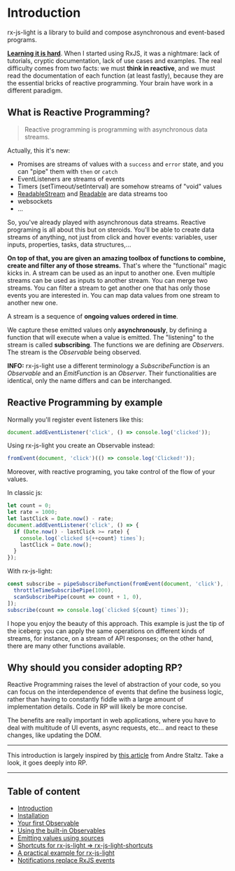 # Introduction

rx-js-light is a library to build and compose asynchronous and event-based programs.

**[Learning it is hard](https://dev.to/mfcodeworks/comment/11agc)**. When I started using RxJS, it was a nightmare: lack of tutorials,
cryptic documentation, lack of use cases and examples. The real difficulty comes from two facts: we must **think in reactive**, and we must
read the documentation of each function (at least fastly), because they are the essential bricks of reactive programming. Your brain have
work in a different paradigm.


## What is Reactive Programming?

> Reactive programming is programming with asynchronous data streams.

Actually, this it's new:

- Promises are streams of values with a `success` and `error` state, and you can "pipe" them with `then` or `catch`
- EventListeners are streams of events
- Timers (setTimeout/setInterval) are somehow streams of "void" values
- [ReadableStream](https://developer.mozilla.org/en-US/docs/Web/API/ReadableStream)
  and [Readable](https://nodejs.org/api/stream.html#class-streamreadable) are data streams too
- websockets
- ...

So, you've already played with asynchronous data streams. Reactive programing is all about this but on steroids.
You'll be able to create data streams of anything, not just from click and hover events:
variables, user inputs, properties, tasks, data structures,...

**On top of that, you are given an amazing toolbox of functions to combine, create and filter any of those streams.**
That's where the "functional" magic kicks in. A stream can be used as an input to another one. Even multiple streams can be used as inputs
to another stream. You can merge two streams. You can filter a stream to get another one that has only those events you are interested in.
You can map data values from one stream to another new one.

A stream is a sequence of **ongoing values ordered in time**.

We capture these emitted values only **asynchronously**, by defining a function that will execute when a value is emitted.
The "listening" to the stream is called **subscribing**.
The functions we are defining are *Observers*. The stream is the *Observable* being observed.

**INFO:** rx-js-light use a different terminology a *SubscribeFunction* is an *Observable* and an *EmitFunction* is an *Observer*.
Their functionalities are identical, only the name differs and can be interchanged.

## Reactive Programming by example

Normally you'll register event listeners like this:

```js
document.addEventListener('click', () => console.log('clicked'));
```

Using rx-js-light you create an Observable instead:

```js
fromEvent(document, 'click')(() => console.log('Clicked!'));
```

Moreover, with reactive programing, you take control of the flow of your values.

In classic js:

```js
let count = 0;
let rate = 1000;
let lastClick = Date.now() - rate;
document.addEventListener('click', () => {
  if (Date.now() - lastClick >= rate) {
    console.log(`clicked ${++count} times`);
    lastClick = Date.now();
  }
});
```

With rx-js-light:

```js
const subscribe = pipeSubscribeFunction(fromEvent(document, 'click'), [
  throttleTimeSubscribePipe(1000),
  scanSubscribePipe(count => count + 1, 0),
]);
subscribe(count => console.log(`clicked ${count} times`));
```

I hope you enjoy the beauty of this approach.
This example is just the tip of the iceberg: you can apply the same operations on different kinds of streams,
for instance, on a stream of API responses; on the other hand, there are many other functions available.

## Why should you consider adopting RP?

Reactive Programming raises the level of abstraction of your code, so you can focus on the interdependence of events that define the
business logic, rather than having to constantly fiddle with a large amount of implementation details. Code in RP will likely be more
concise.

The benefits are really important in web applications, where you have to deal with multitude of UI events, async requests, etc... and react
to these changes, like updating the DOM.

---

This introduction is largely inspired by [this article](https://gist.github.com/staltz/868e7e9bc2a7b8c1f754) from Andre Staltz.
Take a look, it goes deeply into RP.

---

## Table of content

- [Introduction](./01-introduction.md)
- [Installation](./02-installation.md)
- [Your first Observable](./03-your-first-observable.md)
- [Using the built-in Observables](./04-using-the-built-in-observables.md)
- [Emitting values using sources](./05-sources.md)
- [Shortcuts for rx-js-light => rx-js-light-shortcuts](./06-rx-js-light-shortcuts.md)
- [A practical example for rx-js-light](./07-practical-example/07-practical-example.md)
- [Notifications replace RxJS events](./08-notifications.md)


